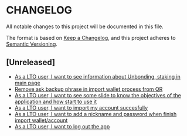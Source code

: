 # CHANGELOG

All notable changes to this project will be documented in this file.

The format is based on [Keep a Changelog](https://keepachangelog.com/en/1.0.0/),
and this project adheres to [Semantic Versioning](https://semver.org/spec/v2.0.0.html).

## [Unreleased]

- [As a LTO user, I want to see information about Unbonding, staking in main page](https://wealize.atlassian.net/browse/LTO22004-38)
- [Remove ask backup phrase in import wallet process from QR](https://wealize.atlassian.net/browse/LTO22004-39)
- [As a LTO user, I want to see some slide to know the objectives of the application and how start to use it](https://wealize.atlassian.net/browse/LTO22004-17)
- [As a LTO user, I want to import my account succesfully](https://wealize.atlassian.net/browse/LTO22004-21)
- [As a LTO user, I want to add a nickname and password when finish import wallet/account](https://wealize.atlassian.net/browse/LTO22004-40)
- [As a LTO user, I want to log out the app](https://wealize.atlassian.net/browse/LTO22004-25)
